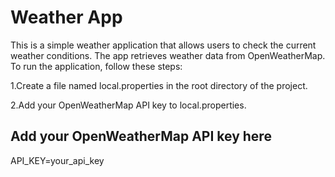 # Weather App

This is a simple weather application that allows users to check the current weather conditions. The app retrieves weather data from OpenWeatherMap.
To run the application, follow these steps:

1.Create a file named local.properties in the root directory of the project.

2.Add your OpenWeatherMap API key to local.properties.

## Add your OpenWeatherMap API key here
API_KEY=your_api_key